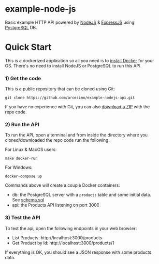 example-node-js
===

Basic example HTTP API powered by [NodeJS](https://nodejs.org/) & [ExpressJS](https://expressjs.com/) using [PostgreSQL](https://www.postgresql.org) DB.

# Quick Start

This is a dockerized application so all you need is to [install Docker](https://docs.docker.com/get-docker/) for your OS. There's no need to install NodeJS or PostgreSQL to run this API.

### 1) Get the code

This is a public repository that can be cloned using Git:
```
git clone https://github.com/arcesino/example-nodejs-api.git
```

If you have no experience with Git, you can also [download a ZIP](https://github.com/arcesino/example-nodejs-api/archive/refs/heads/main.zip) with the repo code.

### 2) Run the API

To run the API, open a terminal and from inside the directory where you cloned/downloaded the repo code run the following:

For Linux & MacOS users:
```
make docker-run
```

For Windows:
```
docker-compose up
```

Commands above will create a couple Docker containers:

- db: the PostgreSQL server with a `products` table and some initial data. See [schema.sql](./db/schema.sql)
- api: the Products API listening on port 3000

### 3) Test the API

To test the api, open the following endpoints in your web browser:

- List Products: http://localhost:3000/products
- Get Product by Id: http://localhost:3000/products/1

If everything is OK, you should see a JSON response with some products data.
